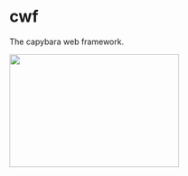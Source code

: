 # cwf
The capybara web framework.

<img src="https://i.imgur.com/SUJVV3d.jpeg" width="300" height="200">
